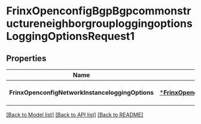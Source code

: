 # FrinxOpenconfigBgpBgpcommonstructureneighborgrouploggingoptionsLoggingOptionsRequest1

## Properties
Name | Type | Description | Notes
------------ | ------------- | ------------- | -------------
**FrinxOpenconfigNetworkInstanceloggingOptions** | [***FrinxOpenconfigBgpBgpcommonstructureneighborgrouploggingoptionsLoggingOptions**](frinx.openconfig.bgp.bgpcommonstructureneighborgrouploggingoptions.LoggingOptions.md) |  | [optional] [default to null]

[[Back to Model list]](../README.md#documentation-for-models) [[Back to API list]](../README.md#documentation-for-api-endpoints) [[Back to README]](../README.md)


